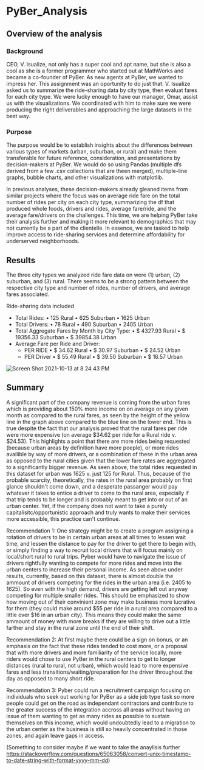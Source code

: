 # PyBer_Analysis

## Overview of the analysis
### Background
CEO, V. Isualize, not only has a super cool and apt name, but she is also a cool as she is a former programmer who started out at MathWorks and became a co-founder of PyBer. As new agents at PyBer, we wanted to impress her. This assignment was an oportunity to do just that: V. Isualize asked us to summarize the ride-sharing data by city type, then evaluat fares for each city type. We were lucky enough to have our manager, Omar, assist us with the visualizations. We coordinated with him to make sure we were producing the right deliverables and approaching the large datasets in the best way. 

###  Purpose
The purpose would be to establish insights about the differences between various types of markets (urban, suburban, or rural) and make them transferable for future reference, consideration, and presentations by decision-makers at PyBer. We would do so using Pandas (multiple dfs derived from a few .csv collections that are theen merged), multiple-line graphs, bubble charts, and other visualizations with matplotlib. 

In previous analyses, these decision-makers already gleaned items from similar projects where the focus was on average ride fare on the total number of rides per city on each city type, summarizing the df that produced whole foods, drivers and rides, average fare/ride, and the average fare/drivers on the challenges. This time, we are helping PyBer take their analysis further and making it more relevant to demographics that may not currently be a part of the clientelle. In essence, we are tasked to help improve access to ride-sharing services and determine affordability for underserved neighborhoods.


## Results

The three city types we analyzed ride fare data on were (1) urban, (2) suburban, and (3) rural. There seems to be a strong pattern between the respective city type and number of rides, number of drivers, and average fares associated.

Ride-sharing data included 
- Total Rides: 
  • 125 Rural 
  • 625 Suburban
  • 1625 Urban 
- Total Drivers: 
  • 78 Rural 
  • 490 Suburban
  • 2405 Urban       
- Total Aggregate Fares by Month by City Type: 
  • $ 4327.93 Rural 
  • $ 19356.33 Suburban
  • $ 39854.38 Urban   
- Average Fare per Ride and Driver:
  - PER RIDE
  • $ 34.62 Rural 
  • $ 30.97 Suburban
  • $ 24.52 Urban  
   - PER Driver
  • $ 55.49 Rural 
  • $ 39.50 Suburban
  • $ 16.57 Urban
 

![Screen Shot 2021-10-13 at 8 24 43 PM](https://user-images.githubusercontent.com/82982952/137230415-be4c0265-591f-4644-9385-b405405ec6b1.png)



## Summary


A significant part of the company revenue is coming from the urban fares which is providing about 150% more income on on average on any given month as compared to the rural fares, as seen by the height of the yellow line in the graph above compared to the blue line on the lower end. This is true despite the fact that our analysis proved that the rural fares per ride were more expensive (on average $34.62 per ride for a Rural ride v. $24.53). This highlights a point that there are more rides being requested (because urban areas by definition have more poeple), or more rides availible by way of more drivers, or a combination of these in the urban area as opposed to the rural cities given that the lower fare rates are aggregated to a significantly bigger revenue. As seen above, the total rides requested  in this dataset for urban was 1625 v. just 125 for Rural.  Thus, because of the probable scarcity, theoretically, the rates in the rural area probably on first glance shouldn't come down, and a desperate passanger would pay whatever it takes to entice a driver to come to the rural area, especially if that trip tends to be longer and is probably meant to get into or out of an urban center.  Yet, if the company does not want to take a purely capitalisitc/opportunistic approach and truly wants to make their services more accessible, this practice can't continue.

Recommendation 1: One strategy might be to create a program assigning a rotation of drivers to be in certain urban areas at all times to lessen wait time, and lessen the distance to pay for the driver to get there to begin with, or simply finding a way to recruit local drivers that will focus mainly on local/short rural to rural trips. Pyber would have to navigate the issue of drivers rightfully wanting to compete for more rides and move into the urban centers to increase their personal income. As seen above under results, currently, based on this dataset, there is almost double the ammount of drivers competing for the rides in the urban area (i.e. 2405 to 1625). So even with the high demand, drivers are getting left out anyway competing for multiple smaller rides. This should be emphasized to show how moving out of their convinient zone may make business more lucrative for them (they could make around $55 per ride in a rural area compared to a little over $16 in an urban city). This means they could make the same ammount of money with more breaks if they are willing to drive out a little farther and stay in the rural zone until the end of their shift. 

Recommendation 2: At first maybe there could be a sign on bonus, or an emphasis on the fact that these rides tended to cost more, or a proposal that with more drivers and more familiarity of the service locally, more riders would chose to use PyBer in the rural centers to get to longer distances (rural to rural, not urban), which would lead to more expensive fares and less transitions/waiting/preparation for the driver throughout the day as opposed to many short ride. 

Recommendation 3: Pyber could run a recruitment campaign focusing on individuals who seek out working for PyBer as a side job type task so more people could get on the road as independant contractors and contribute to the greater success of the integration accross all areas without having an issue of them wanting to get as many rides as possible to sustain themselves on this income, which would undoubtedly lead to a migration to the urban center as the business is still so heavily concentrated in those zones, and again leave gaps in access.  




(Something to consider maybe if we want to take the anaylisis further https://stackoverflow.com/questions/65063058/convert-unix-timestamp-to-date-string-with-format-yyyy-mm-dd)
